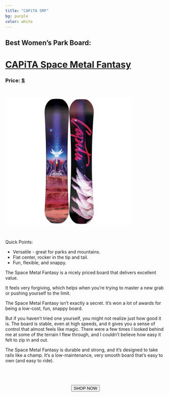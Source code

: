 ```yaml
---
title: "CAPiTA SMF"
bg: purple
color: white
---
```


<!-- https://www.amazon.com/Capita-Womens-Space-Fantasy-Snowboard/dp/B0725YQMP1/ref=sr_1_1_sspa?s=sporting-goods&ie=UTF8&qid=1514049751&sr=1-1-spons&keywords=CAPiTA+Space+Metal+Fantasy&psc=1 -->
<!-- http://amzn.to/2D5E6U0 -->
## Best Women’s Park Board:

# [CAPiTA Space Metal Fantasy](http://amzn.to/2D5E6U0)

### Price: [$](http://amzn.to/2D5E6U0)

<img class="circle-img" src="/img/smf.jpg" height="400em" width="400em" style="margin: 2em 0 2em 0" />

Quick Points:

- Versatile - great for parks and mountains.
- Flat center, rocker in the tip and tail.
- Fun, flexible, and snappy.

The Space Metal Fantasy is a nicely priced board that delivers excellent value.

It feels very forgiving, which helps when you’re trying to master a new grab or pushing yourself to the limit.

The Space Metal Fantasy isn’t exactly a secret. It’s won a lot of awards for being a low-cost, fun, snappy board.

But if you haven’t tried one yourself, you might not realize just how good it is. The board is stable, even at high speeds, and it gives you a sense of control that almost feels like magic. There were a few times I looked behind me at some of the terrain I flew through, and I couldn’t believe how easy it felt to zip in and out.

The Space Metal Fantasy is durable and strong, and it’s designed to take rails like a champ. It’s a low-maintenance, very smooth board that’s easy to own (and easy to ride).

<form action="http://amzn.to/2D5E6U0">
 <center><input type="submit" value="SHOP NOW" class="css3button" style="margin-top: 4em"></center>
</form>
